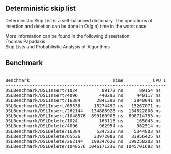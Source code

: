## Deterministic skip list
Deterministic Skip List is a self-balanced dictionary.
The operations of insertion and deletion can be done in O(lg n) time in
the worst case.

More information can be found in the following dissertation  
Thomas Papadakis  
Skip Lists and Probabilistic Analysis of Algorithms  
## Benchmark
<pre>
----------------------------------------------------------------------
Benchmark                               Time           CPU Iterations
----------------------------------------------------------------------
DSLBenchmark/DSLInsert/1024         89172 ns      89154 ns       7842
DSLBenchmark/DSLInsert/4096        440293 ns     440117 ns       1595
DSLBenchmark/DSLInsert/16384      2841392 ns    2840041 ns        248
DSLBenchmark/DSLInsert/65536     15274499 ns   15267071 ns         46
DSLBenchmark/DSLInsert/262144   134888928 ns  134822808 ns          6
DSLBenchmark/DSLInsert/1048576  899160905 ns  898714753 ns          1
DSLBenchmark/DSLDelete/1024        165115 ns     165045 ns       4300
DSLBenchmark/DSLDelete/4096        962954 ns     962514 ns        712
DSLBenchmark/DSLDelete/16384      5347233 ns    5344803 ns        132
DSLBenchmark/DSLDelete/65536     33972082 ns   33956425 ns         21
DSLBenchmark/DSLDelete/262144   199347620 ns  199258203 ns          3
DSLBenchmark/DSLDelete/1048576 1046171230 ns 1045701682 ns          1
</pre>
